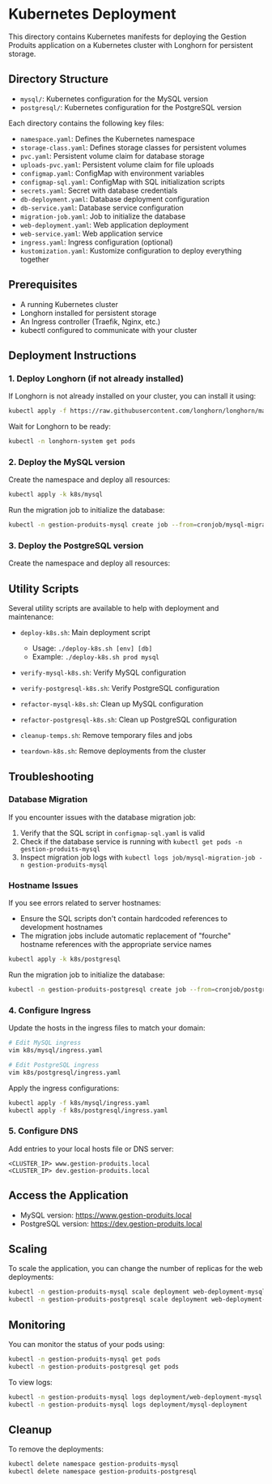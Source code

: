 # Kubernetes Deployment

This directory contains Kubernetes manifests for deploying the Gestion Produits application on a Kubernetes cluster with Longhorn for persistent storage.

## Directory Structure

- `mysql/`: Kubernetes configuration for the MySQL version
- `postgresql/`: Kubernetes configuration for the PostgreSQL version

Each directory contains the following key files:

- `namespace.yaml`: Defines the Kubernetes namespace
- `storage-class.yaml`: Defines storage classes for persistent volumes
- `pvc.yaml`: Persistent volume claim for database storage
- `uploads-pvc.yaml`: Persistent volume claim for file uploads
- `configmap.yaml`: ConfigMap with environment variables
- `configmap-sql.yaml`: ConfigMap with SQL initialization scripts
- `secrets.yaml`: Secret with database credentials
- `db-deployment.yaml`: Database deployment configuration
- `db-service.yaml`: Database service configuration
- `migration-job.yaml`: Job to initialize the database
- `web-deployment.yaml`: Web application deployment
- `web-service.yaml`: Web application service
- `ingress.yaml`: Ingress configuration (optional)
- `kustomization.yaml`: Kustomize configuration to deploy everything together

## Prerequisites

- A running Kubernetes cluster
- Longhorn installed for persistent storage
- An Ingress controller (Traefik, Nginx, etc.)
- kubectl configured to communicate with your cluster

## Deployment Instructions

### 1. Deploy Longhorn (if not already installed)

If Longhorn is not already installed on your cluster, you can install it using:

```bash
kubectl apply -f https://raw.githubusercontent.com/longhorn/longhorn/master/deploy/longhorn.yaml
```

Wait for Longhorn to be ready:

```bash
kubectl -n longhorn-system get pods
```

### 2. Deploy the MySQL version

Create the namespace and deploy all resources:

```bash
kubectl apply -k k8s/mysql
```

Run the migration job to initialize the database:

```bash
kubectl -n gestion-produits-mysql create job --from=cronjob/mysql-migration-job mysql-init
```

### 3. Deploy the PostgreSQL version

Create the namespace and deploy all resources:

## Utility Scripts

Several utility scripts are available to help with deployment and maintenance:

- `deploy-k8s.sh`: Main deployment script
  - Usage: `./deploy-k8s.sh [env] [db]`
  - Example: `./deploy-k8s.sh prod mysql`

- `verify-mysql-k8s.sh`: Verify MySQL configuration
- `verify-postgresql-k8s.sh`: Verify PostgreSQL configuration
- `refactor-mysql-k8s.sh`: Clean up MySQL configuration
- `refactor-postgresql-k8s.sh`: Clean up PostgreSQL configuration
- `cleanup-temps.sh`: Remove temporary files and jobs
- `teardown-k8s.sh`: Remove deployments from the cluster

## Troubleshooting

### Database Migration

If you encounter issues with the database migration job:

1. Verify that the SQL script in `configmap-sql.yaml` is valid
2. Check if the database service is running with `kubectl get pods -n gestion-produits-mysql`
3. Inspect migration job logs with `kubectl logs job/mysql-migration-job -n gestion-produits-mysql`

### Hostname Issues

If you see errors related to server hostnames:
- Ensure the SQL scripts don't contain hardcoded references to development hostnames
- The migration jobs include automatic replacement of "fourche" hostname references with the appropriate service names

```bash
kubectl apply -k k8s/postgresql
```

Run the migration job to initialize the database:

```bash
kubectl -n gestion-produits-postgresql create job --from=cronjob/postgresql-migration-job postgresql-init
```

### 4. Configure Ingress

Update the hosts in the ingress files to match your domain:

```bash
# Edit MySQL ingress
vim k8s/mysql/ingress.yaml

# Edit PostgreSQL ingress
vim k8s/postgresql/ingress.yaml
```

Apply the ingress configurations:

```bash
kubectl apply -f k8s/mysql/ingress.yaml
kubectl apply -f k8s/postgresql/ingress.yaml
```

### 5. Configure DNS

Add entries to your local hosts file or DNS server:

```
<CLUSTER_IP> www.gestion-produits.local
<CLUSTER_IP> dev.gestion-produits.local
```

## Access the Application

- MySQL version: https://www.gestion-produits.local
- PostgreSQL version: https://dev.gestion-produits.local

## Scaling

To scale the application, you can change the number of replicas for the web deployments:

```bash
kubectl -n gestion-produits-mysql scale deployment web-deployment-mysql --replicas=5
kubectl -n gestion-produits-postgresql scale deployment web-deployment-postgresql --replicas=5
```

## Monitoring

You can monitor the status of your pods using:

```bash
kubectl -n gestion-produits-mysql get pods
kubectl -n gestion-produits-postgresql get pods
```

To view logs:

```bash
kubectl -n gestion-produits-mysql logs deployment/web-deployment-mysql
kubectl -n gestion-produits-mysql logs deployment/mysql-deployment
```

## Cleanup

To remove the deployments:

```bash
kubectl delete namespace gestion-produits-mysql
kubectl delete namespace gestion-produits-postgresql
```
